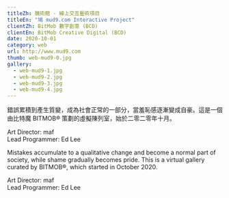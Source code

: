 ```yaml
---
titleZh: 醜術館 · 線上交互藝術項目
titleEn: "鳩 mud9.com Interactive Project"
clientZh: BitMob 數字創意 (BCD)
clientEn: BitMob Creative Digital (BCD)
date: 2020-10-01
category: web
url: http://www.mud9.com
thumb: web-mud9-0.jpg
gallery:
  - web-mud9-1.jpg
  - web-mud9-2.jpg
  - web-mud9-3.jpg
  - web-mud9-4.jpg
---
```


錯誤累積到產生質變，成為社會正常的一部分，當羞恥感逐漸變成自豪。這是一個由比特魔 BITMOB® 策劃的虛擬陳列室，始於二零二零年十月。

Art Director: maf<br/>
Lead Programmer: Ed Lee

<!-- lang -->

Mistakes accumulate to a qualitative change and become a normal part of society, while shame gradually becomes pride. This is a virtual gallery curated by BITMOB®, which started in October 2020.

Art Director: maf<br/>
Lead Programmer: Ed Lee
